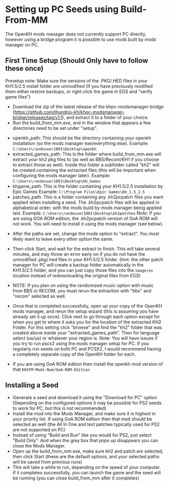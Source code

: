 # Setting up PC Seeds using Build-From-MM

The OpenKH mods manager does not currently support PC directly, however using a bridge program it is possible to use mods built by mods manager on PC.

## First Time Setup (Should Only have to follow these once)

Presetup note: Make sure the versions of the .PKG/.HED files in your KH1.5/2.5 install folder are unmodified (If you have previously modified them either restore backups, or right click the game in EGS and "verify game files")

- Download the zip of the latest release of the khpc-modsmanager-bridge (https://github.com/thundrio-kh/khpc-modsmanager-bridge/releases/tag/v1.1), and extract it to a folder of your choice.
- Run the build_from_mm.exe, and in the window that appears a few directories need to be set under "setup".
* openkh_path: This should be the directory containing your openkh installation (so the mods manager exe/everything else).
    Example: `C:\Users\randouser1001\Desktop\openkh`
* extracted_games_path: This is the folder where build_from_mm.exe will extract your kh2 pkg files to (as well as BBS/Recom/KH1 if you choose to extract those as well). Inside this folder a subfolder called "kh2" will be created containing the extracted files (this will be important when configuring the mods manager later).
    Example: `C:\Users\randouser1001\Desktop\KH_Games`
* khgame_path: This is the folder containing your KH1.5/2.5 installation by Epic Games
    Example: `C:\Program Files\Epic Games\KH_1.5_2.5`
* patches_path: This is a folder containing any .kh2pcpatch files you want applied when installing a seed. The .kh2pcpatch files will be applied in alphabetical order, with the mods build by mods manager being applied last.
    Example: `C:\Users\randouser1001\Desktop\kh2patches`
Note: If you are using GOA ROM edition, the .kh2pcpatch version of GoA ROM will not work. You will need to install it using the mods manager (see below).
- After the paths are set, change the mode option to "extract". You most likely want to leave every other option the same.
- Then click Start, and wait for the extract to finish. This will take several minutes, and may throw an error early on if you do not have the unmodified .pkg/.hed files in your KH1.5/2.5 folder.
(hint: the other patch manager for PC will create a backup folder automatically in the KH1.5/2.5 folder, and you can just copy those files into the `image/en` location instead of redownloading the original files from EGS)
- NOTE: If you plan on using the randomized music option with music from BBS or RECOM, you must rerun the extraction with "bbs" and "recom" selected as well.

- Once that is completed successfully, open up your copy of the OpenKH mods manager, and rerun the setup wizard (this is assuming you have already set it up once). Click next to go through each option except for when you get to where it asks you for the location of the extracted KH2 Folder. For this setting click "browse" and find the "kh2" folder that was created above inside your "extracted_games_path". Then for language select (us/us) or whatever your region is.
Note: You will have issues if you try to run pscx2 using the mods manager setup for PC. If you regularly run seeds on both PC and PCSX2, I would recommend having a completely separate copy of the OpenKH folder for each.

- If you are using GoA ROM edition then install the openkh mod version of that `KH2FM-Mods-Num/GoA-ROM-Edition`

## Installing a Seed

- Generate a seed and download it using the "Download for PC" option (Depending on the configured options it may be possible for PS2 seeds to work for PC, but this is not recommended)
- Install the mod into the Mods Manager, and make sure it is highest in your priority list. If using GoA ROM edition then that mod should be selected as well (the All In One and text patches typically used for PS2 are not supported on PC)
- Instead of using "Build and Run" like you would for PS2, just select "Build Only". And when the grey box that pops up disappears you can close the Mods Manager.
- Open up the build_from_mm.exe, make sure kh2 and patch are selected, then click Start (these are the default options, and your selected paths will be saved from previous runs)
- This will take a while to run, depending on the speed of your computer. If it completes successfully, you can launch the game and the seed will be running (you can close build_from_mm after it completes)